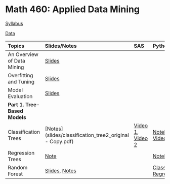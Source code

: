 # Math 460: Applied Data Mining

[Syllabus](m460syllabus.html)

[Data](data.html)

|Topics| Slides/Notes|SAS | Python | Assignments | Exams |
|:-----|:------------|:---|:-------|:------------|:------|
| An Overview of Data Mining| [Slides](slides/intro.html) |        |              |       | |
| Overfitting and Tuning  | [Slides](slides/overfitting.pdf)|        |      | ||
| Model Evaluation| [Slides](slides/measuring_performance.pdf)    ||      |   [Assignment 1](assignments/Math460_Assignment1.html)    ||
|**Part 1. Tree-Based Models**|  | |  | ||  
| Classification Trees| [Notes](slides/classification_tree2_original - Copy.pdf)   | [Video 1](https://bryant.hosted.panopto.com/Panopto/Pages/Viewer.aspx?id=bd585a22-e5b7-4672-9119-b35c01483cbc), [Video 2](https://bryant.hosted.panopto.com/Panopto/Pages/Viewer.aspx?id=59129bd3-7152-4f94-9988-b36001446e0f)   | [Notebook](python/fa23/tree_classification.html), [Video](https://bryant.hosted.panopto.com/Panopto/Pages/Viewer.aspx?id=84fd7023-f2f7-437e-a9e8-b363014a975d)         |  [Assignment 2](assignments/Math460_Assignment2.html) <br> [Assignment 3](assignments/assignment3_fa25.html)     |[Exam 1's Practice](exams/Exam1/Exam1_fall24_practice_problem.pdf) |
|Regression Trees| [Note](assignments/assignment4_fa25_sample.pdf) |  | [Notebook](python/fa24/tree_regression.html)  | [Assignment 4](assignments/assignment4_fa25.html)  | |  
| Random Forest                 | [Slides](slides/rf.pdf), [Notes](slides/rf_2025_note.pdf)    |   |[Classification](python/fa23/adaboost_classification.html), <br> [Regression](python/fa23/adaboost_regression.html)|||